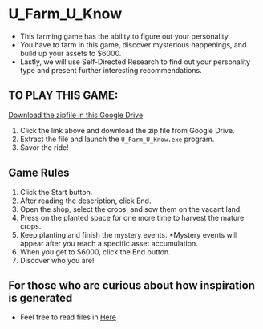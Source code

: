 # U_Farm_U_Know

- This farming game has the ability to figure out your personality.  
- You have to farm in this game, discover mysterious happenings, and build up your assets to $6000.  
- Lastly, we will use Self-Directed Research to find out your personality type and present further interesting recommendations.


## TO PLAY THIS GAME:

[Download the zipfile in this Google Drive](https://drive.google.com/drive/folders/15-57oU7CFtr9uGSUhw8FgDVpmbd7QcTQ?usp=sharing)  
1. Click the link above and download the zip file from Google Drive.
2. Extract the file and launch the `U_Farm_U_Know.exe` program.
3. Savor the ride!


## Game Rules

1. Click the Start button.
2. After reading the description, click End.
4. Open the shop, select the crops, and sow them on the vacant land.
5. Press on the planted space for one more time to harvest the mature crops.
6. Keep planting and finish the mystery events. *Mystery events will appear after you reach a specific asset accumulation.
7. When you get to $6000, click the End button.
8. Discover who you are!

## For those who are curious about how inspiration is generated
- Feel free to read files in [Here](https://drive.google.com/drive/folders/1IcCkd5jzBX3eVTaQOlz2-dmAHiQRtQh3?usp=sharing)  

